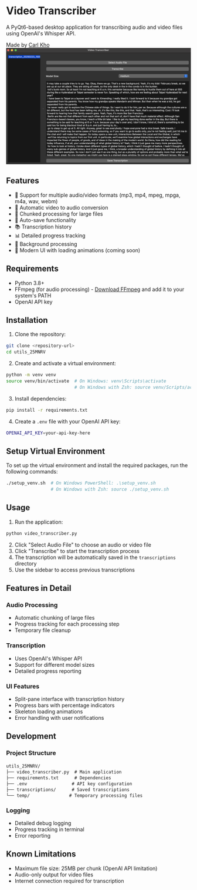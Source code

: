 # Video Transcriber

A PyQt6-based desktop application for transcribing audio and video files using OpenAI's Whisper API.

Made by [Carl Kho](https://www.linkedin.com/in/carlkho/)
![alt text](image.png)

## Features

- 🎥 Support for multiple audio/video formats (mp3, mp4, mpeg, mpga, m4a, wav, webm)
- 🔄 Automatic video to audio conversion
- 📝 Chunked processing for large files
- 💾 Auto-save functionality
- 📚 Transcription history
- 📊 Detailed progress tracking
- 🚀 Background processing
- 🎨 Modern UI with loading animations (coming soon)

## Requirements

- Python 3.8+
- FFmpeg (for audio processing) - [Download FFmpeg](https://ffmpeg.org/download.html) and add it to your system's PATH
- OpenAI API key

## Installation

1. Clone the repository:
```bash
git clone <repository-url>
cd utils_25MNRV
```

2. Create and activate a virtual environment:
```bash
python -m venv venv
source venv/bin/activate  # On Windows: venv\Scripts\activate
                          # On Windows with Zsh: source venv/Scripts/activate
```

3. Install dependencies:
```bash
pip install -r requirements.txt
```

4. Create a `.env` file with your OpenAI API key:
```bash
OPENAI_API_KEY=your-api-key-here
```

## Setup Virtual Environment

To set up the virtual environment and install the required packages, run the following commands:

```sh
./setup_venv.sh  # On Windows PowerShell: .\setup_venv.sh
                 # On Windows with Zsh: source ./setup_venv.sh
```

## Usage

1. Run the application:
```bash
python video_transcriber.py
```

2. Click "Select Audio File" to choose an audio or video file
3. Click "Transcribe" to start the transcription process
4. The transcription will be automatically saved in the `transcriptions` directory
5. Use the sidebar to access previous transcriptions

## Features in Detail

### Audio Processing
- Automatic chunking of large files
- Progress tracking for each processing step
- Temporary file cleanup

### Transcription
- Uses OpenAI's Whisper API
- Support for different model sizes
- Detailed progress reporting

### UI Features
- Split-pane interface with transcription history
- Progress bars with percentage indicators
- Skeleton loading animations
- Error handling with user notifications

## Development

### Project Structure
```
utils_25MNRV/
├── video_transcriber.py  # Main application
├── requirements.txt      # Dependencies
├── .env                 # API key configuration
├── transcriptions/      # Saved transcriptions
└── temp/               # Temporary processing files
```

### Logging
- Detailed debug logging
- Progress tracking in terminal
- Error reporting

## Known Limitations

- Maximum file size: 25MB per chunk (OpenAI API limitation)
- Audio-only output for video files
- Internet connection required for transcription

